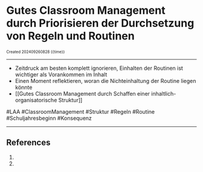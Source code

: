 # Gutes Classroom Management durch Priorisieren der Durchsetzung von Regeln und Routinen
<span style="font-size:10;"> Created 202409260828 {{time}} </span>

---
- Zeitdruck am besten komplett ignorieren, Einhalten der Routinen ist wichtiger als Vorankommen im Inhalt 
- Einen Moment reflektieren, woran die Nichteinhaltung der Routine liegen könnte
- [[Gutes Classroom Management durch Schaffen einer inhaltlich-organisatorische Struktur]]

#LAA #ClassroomManagement #Struktur #Regeln #Routine #Schuljahresbeginn #Konsequenz 

---
## References
1.  
2. 